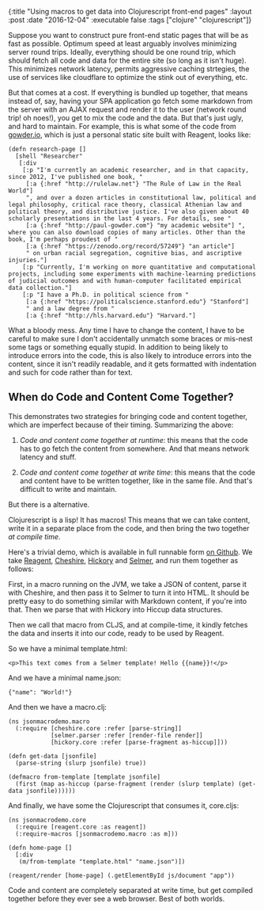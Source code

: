 {:title "Using macros to get data into Clojurescript front-end pages"
 :layout :post
 :date "2016-12-04"
 :executable false
 :tags  ["clojure" "clojurescript"]}
 
Suppose you want to construct pure front-end static pages that will be as fast as possible.  Optimum speed at least arguably involves minimizing server round trips.  Ideally, everything should be one round trip, which should fetch all code and data for the entire site (so long as it isn't huge). This minimizes network latency, permits aggressive caching strtegies, the use of services like cloudflare to optimize the stink out of everything, etc. 

But that comes at a cost. If everything is bundled up together, that means instead of, say, having your SPA application go fetch some markdown from the server with an AJAX request and render it to the user (network round trip! oh noes!), you get to mix the code and the data. But that's just ugly, and hard to maintain. For example, this is what some of the code from [gowder.io](http://gowder.io), which is just a personal static site built with Reagent, looks like: 

```
(defn research-page []
  [shell "Researcher"
   [:div
    [:p "I'm currently an academic researcher, and in that capacity, since 2012, I've published one book, "
     [:a {:href "http://rulelaw.net"} "The Rule of Law in the Real World"]
     ", and over a dozen articles in constitutional law, political and legal philosophy, critical race theory, classical Athenian law and political theory, and distributive justice. I've also given about 40 scholarly presentations in the last 4 years. For details, see "
     [:a {:href "http://paul-gowder.com"} "my academic website"] ", where you can also download copies of many articles. Other than the book, I'm perhaps proudest of "
     [:a {:href "https://zenodo.org/record/57249"} "an article"]
     " on urban racial segregation, cognitive bias, and ascriptive injuries."]
    [:p "Currently, I'm working on more quantitative and computational projects, including some experiments with machine-learning predictions of judicial outcomes and with human-computer facilitated empirical data collection."]
    [:p "I have a Ph.D. in political science from "
     [:a {:href "https://politicalscience.stanford.edu"} "Stanford"]
     " and a law degree from "
     [:a {:href "http://hls.harvard.edu"} "Harvard."]
```

What a bloody mess.  Any time I have to change the content, I have to be careful to make sure I don't accidentally unmatch some braces or mis-nest some tags or something equally stupid. In addition to being likely to introduce errors into the code, this is also likely to introduce errors into the content, since it isn't readily readable, and it gets formatted with indentation and such for code rather than for text. 

## When do Code and Content Come Together?

This demonstrates two strategies for bringing code and content together, which are imperfect because of their timing. Summarizing the above: 

1.  *Code and content come together at runtime*: this means that the code has to go fetch the content from somewhere. And that means network latency and stuff.

2.  *Code and content come together at write time*: this means that the code and content have to be written together, like in the same file. And that's difficult to write and maintain. 

But there is a alternative. 

Clojurescript is a lisp!  It has macros!  This means that we can take content, write it in a separate place from the code, and then bring the two together *at compile time*. 

Here's a trivial demo, which is available in full runnable form [on Github](https://github.com/paultopia/jsonmacrodemo). We take [Reagent](https://reagent-project.github.io/), [Cheshire](https://github.com/dakrone/cheshire), [Hickory](https://github.com/davidsantiago/hickory) and [Selmer](https://github.com/yogthos/Selmer), and run them together as follows: 

First, in a macro running on the JVM, we take a JSON of content, parse it with Cheshire, and then pass it to Selmer to turn it into HTML. It should be pretty easy to do something similar with Markdown content, if you're into that. Then we parse that with Hickory into Hiccup data structures.

Then we call that macro from CLJS, and at compile-time, it kindly fetches the data and inserts it into our code, ready to be used by Reagent. 

So we have a minimal template.html:

```
<p>This text comes from a Selmer template! Hello {{name}}!</p>
```

And we have a minimal name.json: 

```
{"name": "World!"}
```

And then we have a macro.clj:

```
(ns jsonmacrodemo.macro
  (:require [cheshire.core :refer [parse-string]]
            [selmer.parser :refer [render-file render]]
            [hickory.core :refer [parse-fragment as-hiccup]]))

(defn get-data [jsonfile]
  (parse-string (slurp jsonfile) true))

(defmacro from-template [template jsonfile]
  (first (map as-hiccup (parse-fragment (render (slurp template) (get-data jsonfile))))))
```

And finally, we have some the Clojurescript that consumes it, core.cljs: 

```
(ns jsonmacrodemo.core
  (:require [reagent.core :as reagent])
  (:require-macros [jsonmacrodemo.macro :as m]))

(defn home-page []
  [:div
   (m/from-template "template.html" "name.json")])

(reagent/render [home-page] (.getElementById js/document "app"))

```

Code and content are completely separated at write time, but get compiled together before they ever see a web browser. Best of both worlds.
